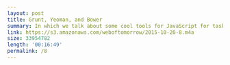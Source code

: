 ```yaml
---
layout: post
title: Grunt, Yeoman, and Bower
summary: In which we talk about some cool tools for JavaScript for task automation, scaffolding, and package management.
link: https://s3.amazonaws.com/weboftomorrow/2015-10-20-8.m4a
size: 33954782
length: '00:16:49'
permalink: /8
---
```


